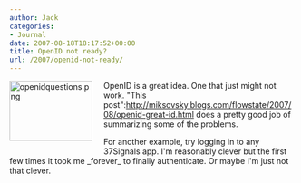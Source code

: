 ```yaml
---
author: Jack
categories:
- Journal
date: 2007-08-18T18:17:52+00:00
title: OpenID not ready?
url: /2007/openid-not-ready/
---
```


<span class="mt-enclosure mt-enclosure-image"><img alt="openidquestions.png" src="/files/openidquestions.png" width="146" height="106" class="mt-image-left" style="float: left; margin: 0 20px 20px 0;" /></span> 

OpenID is a great idea. One that just might not work. "This post":http://miksovsky.blogs.com/flowstate/2007/08/openid-great-id.html does a pretty good job of summarizing some of the problems. 

For another example, try logging in to any 37Signals app. I'm reasonably clever but the first few times it took me \_forever\_ to finally authenticate. Or maybe I'm just not that clever.
